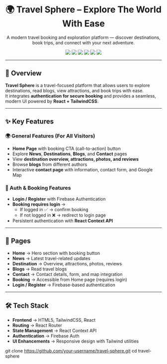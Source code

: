<h1 align="center">🌍 Travel Sphere – Explore The World With Ease</h1>

<p align="center">
  A modern travel booking and exploration platform — discover destinations, book trips, and connect with your next adventure.
</p>

<p align="center">
  <!-- Frontend Badges -->
  <img src="https://img.shields.io/badge/HTML5-E34F26?style=flat-square&logo=html5&logoColor=white"/>
  <img src="https://img.shields.io/badge/TailwindCSS-38B2AC?style=flat-square&logo=tailwind-css&logoColor=white"/>
  <img src="https://img.shields.io/badge/React-61DAFB?style=flat-square&logo=react&logoColor=black"/>
  <img src="https://img.shields.io/badge/React Router-DD0031?style=flat-square&logo=react-router&logoColor=white"/>
  <img src="https://img.shields.io/badge/Context API-61DAFB?style=flat-square&logo=react&logoColor=white"/>
  <img src="https://img.shields.io/badge/Firebase Auth-FFCA28?style=flat-square&logo=firebase&logoColor=black"/>
</p>

---

## 🧾 Overview

**Travel Sphere** is a travel-focused platform that allows users to explore destinations, read blogs, view attractions, and book trips with ease.  
It integrates **authentication for secure booking** and provides a seamless, modern UI powered by **React + TailwindCSS**.

---

## ✨ Key Features

### 🌍 General Features (For All Visitors)
- **Home Page** with booking CTA (call-to-action) button  
- Explore **News**, **Destinations**, **Blogs**, and **Contact** pages  
- View **destination overview, attractions, photos, and reviews**  
- Browse **blogs** from different authors  
- Interactive **contact page** with information, contact form, and Google Map  

### 🔐 Auth & Booking Features
- **Login / Register** with Firebase Authentication  
- **Booking requires login** →  
  - If logged in ✅ → confirm booking  
  - If not logged in ❌ → redirect to login page  
- Persistent authentication with **React Context API**  

---

## 📄 Pages

- **Home** → Hero section with booking button  
- **News** → Latest travel-related updates  
- **Destination** → Overview, attractions, photos, reviews  
- **Blogs** → Read travel blogs  
- **Contact** → Contact details, form, and map integration  
- **Booking** → Accessible from Home page (requires login)  
- **Login / Register** → Firebase-based authentication  

---

## 🛠 Tech Stack

- **Frontend** → HTML5, TailwindCSS, React  
- **Routing** → React Router  
- **State Management** → React Context API  
- **Authentication** → Firebase Auth  
- **UI Enhancements** → Responsive design with Tailwind utilities  

git clone https://github.com/your-username/travel-sphere.git
cd travel-sphere
